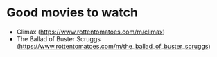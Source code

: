 # Good movies to watch

- Climax (https://www.rottentomatoes.com/m/climax)
- The Ballad of Buster Scruggs (https://www.rottentomatoes.com/m/the_ballad_of_buster_scruggs)
